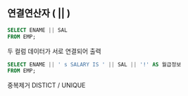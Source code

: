 ## 연결연산자 ( || )

```sql
SELECT ENAME || SAL 
FROM EMP; 
```

두 컬럼 데이터가 서로 연결되어 출력 
```SQL
SELECT ENAME || ' s SALARY IS ' || SAL || '!' AS 월급정보
FROM EMP; 
```





중복제거 DISTICT / UNIQUE

